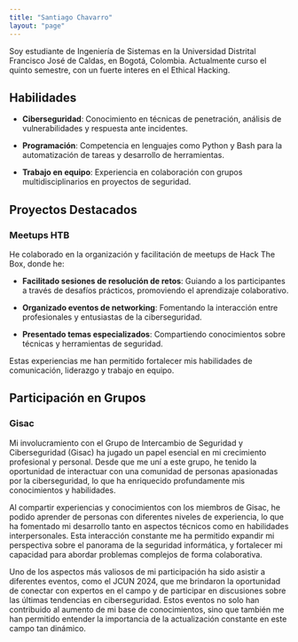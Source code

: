 ```yaml
---
title: "Santiago Chavarro"
layout: "page"
---
```


Soy estudiante de Ingeniería de Sistemas en la Universidad Distrital Francisco José de Caldas, en Bogotá, Colombia. Actualmente curso el quinto semestre, con un fuerte interes en el Ethical Hacking.

[//]: # (## Experiencia)


[//]: # (### [Nombre del Puesto] - [Nombre de la Empresa])

[//]: # (*[Fecha de Inicio] - [Fecha de Fin]*)

[//]: # (- Descripción de tus responsabilidades y logros en este puesto.)


[//]: # (### [Nombre del Puesto] - [Nombre de la Empresa])

[//]: # (*[Fecha de Inicio] - [Fecha de Fin]*)

[//]: # (- Descripción de tus responsabilidades y logros en este puesto.)


[//]: # (## Certificaciones)


[//]: # (- **[Nombre de la Certificación]** )
 
[//]: # (*[Institución que la otorga]*)
    
[//]: # ([Fecha de obtención])
  

[//]: # (- **[Nombre de la Certificación]** )
 
[//]: # (*[Institución que la otorga]*)
    
[//]: # ([Fecha de obtención])


## Habilidades

- **Ciberseguridad**: Conocimiento en técnicas de penetración, análisis de vulnerabilidades y respuesta ante incidentes.

- **Programación**: Competencia en lenguajes como Python y Bash para la automatización de tareas y desarrollo de herramientas.

- **Trabajo en equipo**: Experiencia en colaboración con grupos multidisciplinarios en proyectos de seguridad.

## Proyectos Destacados


### Meetups HTB

He colaborado en la organización y facilitación de meetups de Hack The Box, donde he:

- **Facilitado sesiones de resolución de retos**: Guiando a los participantes a través de desafíos prácticos, promoviendo el aprendizaje colaborativo.

- **Organizado eventos de networking**: Fomentando la interacción entre profesionales y entusiastas de la ciberseguridad.

- **Presentado temas especializados**: Compartiendo conocimientos sobre técnicas y herramientas de seguridad.

Estas experiencias me han permitido fortalecer mis habilidades de comunicación, liderazgo y trabajo en equipo.


## Participación en Grupos

### Gisac

Mi involucramiento con el Grupo de Intercambio de Seguridad y Ciberseguridad (Gisac) ha jugado un papel esencial en mi crecimiento profesional y personal. Desde que me uní a este grupo, he tenido la oportunidad de interactuar con una comunidad de personas apasionadas por la ciberseguridad, lo que ha enriquecido profundamente mis conocimientos y habilidades.

Al compartir experiencias y conocimientos con los miembros de Gisac, he podido aprender de personas con diferentes niveles de experiencia, lo que ha fomentado mi desarrollo tanto en aspectos técnicos como en habilidades interpersonales. Esta interacción constante me ha permitido expandir mi perspectiva sobre el panorama de la seguridad informática, y fortalecer mi capacidad para abordar problemas complejos de forma colaborativa.

Uno de los aspectos más valiosos de mi participación ha sido asistir a diferentes eventos, como el JCUN 2024, que me brindaron la oportunidad de conectar con expertos en el campo y de participar en discusiones sobre las últimas tendencias en ciberseguridad. Estos eventos no solo han contribuido al aumento de mi base de conocimientos, sino que también me han permitido entender la importancia de la actualización constante en este campo tan dinámico.
